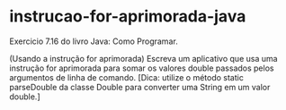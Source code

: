 # instrucao-for-aprimorada-java
Exercicio 7.16 do livro Java: Como Programar.


(Usando a instrução for aprimorada) Escreva um aplicativo que usa uma instrução for aprimorada para somar os valores double
passados pelos argumentos de linha de comando. [Dica: utilize o método static parseDouble da classe Double para converter uma
String em um valor double.]
